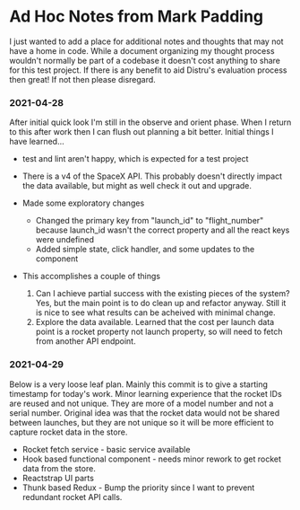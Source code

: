 # Ad Hoc Notes from Mark Padding
I just wanted to add a place for additional notes and thoughts that may not have a home in code.  While a document organizing my thought process wouldn't normally be part of a codebase it doesn't cost anything to share for this test project.  If there is any benefit to aid Distru's evaluation process then great!  If not then please disregard.

### 2021-04-28 
After initial quick look I'm still in the observe and orient phase.  When I return to this after work then I can flush out planning a bit better.  Initial things I have learned...
* test and lint aren't happy, which is expected for a test project
* There is a v4 of the SpaceX API.  This probably doesn't directly impact the data available, but might as well check it out and upgrade.
* Made some exploratory changes
   * Changed the primary key from "launch_id" to "flight_number" because launch_id wasn't the correct property and all the react keys were undefined
   * Added simple state, click handler, and some updates to the component
* This accomplishes a couple of things

   1. Can I achieve partial success with the existing pieces of the system?  Yes, but the main point is to do clean up and refactor anyway.  Still it is nice to see what results can be acheived with minimal change.
   2. Explore the data available.  Learned that the cost per launch data point is a rocket property not launch property, so will need to fetch from another API endpoint.

### 2021-04-29
Below is a very loose leaf plan.  Mainly this commit is to give a starting timestamp for today's work.  Minor learning experience that the rocket IDs are reused and not unique.  They are more of a model number and not a serial number.  Original idea was that the rocket data would not be shared between launches, but they are not unique so it will be more efficient to capture rocket data in the store.
* Rocket fetch service - basic service available
* Hook based functional component - needs minor rework to get rocket data from the store.
* Reactstrap UI parts
* Thunk based Redux  - Bump the priority since I want to prevent redundant rocket API calls.